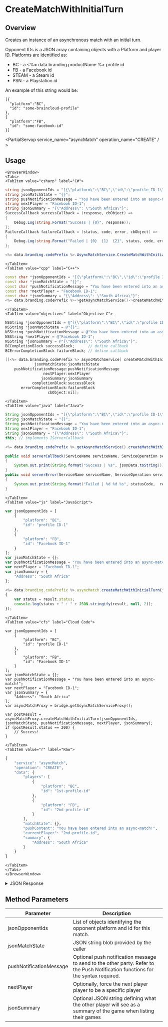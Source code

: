 # CreateMatchWithInitialTurn
## Overview
Creates an instance of an asynchronous match with an initial turn.

Opponent IDs is a JSON array containing objects with a Platform and player ID. Platforms are identified as:

- BC - a <%= data.branding.productName %> profile id
- FB - a Facebook id
- STEAM - a Steam id
- PSN - a Playstation id

An example of this string would be:

```
[{
  "platform":"BC",
  "id": "some-braincloud-profile"
},
{
  "platform":"FB",
  "id": "some-facebook-id"
}]
```

<PartialServop service_name="asyncMatch" operation_name="CREATE" / >

## Usage

```mdx-code-block
<BrowserWindow>
<Tabs>
<TabItem value="csharp" label="C#">
```

```csharp
string jsonOpponentIds = "[{\"platform\":\"BC\",\"id\":\"profile ID-1\"},{\"platform\":\"FB\",\"id\":\"Facebook ID-1\"}]";
string jsonMatchState = "{}";
string pushNotificationMessage = "You have been entered into an async-match!";
string nextPlayer = "Facebook ID-1";
string jsonSummary = "{\"Address\": \"South Africa\"}";
SuccessCallback successCallback = (response, cbObject) =>
{
    Debug.Log(string.Format("Success | {0}", response));
};
FailureCallback failureCallback = (status, code, error, cbObject) =>
{
    Debug.Log(string.Format("Failed | {0}  {1}  {2}", status, code, error));
};

<%= data.branding.codePrefix %>.AsyncMatchService.CreateMatchWithInitialTurn(jsonOpponentIds, jsonMatchState, pushNotificationMessage, nextPlayer, jsonSummary, successCallback, failureCallback);
```

```mdx-code-block
</TabItem>
<TabItem value="cpp" label="C++">
```

```cpp
const char *jsonOpponentIds = "[{\"platform\":\"BC\",\"id\":\"profile ID-1\"},{\"platform\":\"FB\",\"id\":\"Facebook ID-1\"}]";
const char *jsonMatchState = "{}";
const char *pushNotificationMessage = "You have been entered into an async-match!";
const char *nextPlayer = "Facebook ID-1";
const char *jsonSummary = "{\"Address\": \"South Africa\"}";
<%= data.branding.codePrefix %>->getAsyncMatchService()->createMatchWithInitialTurn(jsonOpponentIds, jsonMatchState, pushNotificationMessage, nextPlayer, jsonSummary, this);
```

```mdx-code-block
</TabItem>
<TabItem value="objectivec" label="Objective-C">
```

```objectivec
NSString *jsonOpponentIds = @"[{\"platform\":\"BC\",\"id\":\"profile ID-1\"},{\"platform\":\"FB\",\"id\":\"Facebook ID-1\"}]";
NSString *jsonMatchState = @"{}";
NSString *pushNotificationMessage = @"You have been entered into an async-match!";
NSString *nextPlayer = @"Facebook ID-1";
NSString *jsonSummary = @"{\"Address\": \"South Africa\"}";
BCCompletionBlock successBlock;      // define callback
BCErrorCompletionBlock failureBlock; // define callback

[[<%= data.branding.codePrefix %> asyncMatchService] createMatchWithInitialTurn:jsonOpponentIds
             jsonMatchState:jsonMatchState
    pushNotificationMessage:pushNotificationMessage
                 nextPlayer:nextPlayer
                jsonSummary:jsonSummary
            completionBlock:successBlock
       errorCompletionBlock:failureBlock
                   cbObject:nil];
```

```mdx-code-block
</TabItem>
<TabItem value="java" label="Java">
```

```java
String jsonOpponentIds = "[{\"platform\":\"BC\",\"id\":\"profile ID-1\"},{\"platform\":\"FB\",\"id\":\"Facebook ID-1\"}]";
String jsonMatchState = "{}";
String pushNotificationMessage = "You have been entered into an async-match!";
String nextPlayer = "Facebook ID-1";
String jsonSummary = "{\"Address\": \"South Africa\"}";
this; // implements IServerCallback

<%= data.branding.codePrefix %>.getAsyncMatchService().createMatchWithInitialTurn(jsonOpponentIds, jsonMatchState, pushNotificationMessage, nextPlayer, jsonSummary, this);

public void serverCallback(ServiceName serviceName, ServiceOperation serviceOperation, JSONObject jsonData)
{
    System.out.print(String.format("Success | %s", jsonData.toString()));
}
public void serverError(ServiceName serviceName, ServiceOperation serviceOperation, int statusCode, int reasonCode, String jsonError)
{
    System.out.print(String.format("Failed | %d %d %s", statusCode,  reasonCode, jsonError.toString()));
}
```

```mdx-code-block
</TabItem>
<TabItem value="js" label="JavaScript">
```

```javascript
var jsonOpponentIds = [
    {
        "platform": "BC",
        "id": "profile ID-1"
    },
    {
        "platform": "FB",
        "id": "Facebook ID-1"
    }
];
var jsonMatchState = {};
var pushNotificationMessage = "You have been entered into an async-match!";
var nextPlayer = "Facebook ID-1";
var jsonSummary = {
    "Address": "South Africa"
};

<%= data.branding.codePrefix %>.asyncMatch.createMatchWithInitialTurn(jsonOpponentIds, jsonMatchState, pushNotificationMessage, nextPlayer, jsonSummary, result =>
{
	var status = result.status;
	console.log(status + " : " + JSON.stringify(result, null, 2));
});
```

```mdx-code-block
</TabItem>
<TabItem value="cfs" label="Cloud Code">
```

```cfscript
var jsonOpponentIds = [
    {
        "platform": "BC",
        "id": "profile ID-1"
    },
    {
        "platform": "FB",
        "id": "Facebook ID-1"
    }
];
var jsonMatchState = {};
var pushNotificationMessage = "You have been entered into an async-match!";
var nextPlayer = "Facebook ID-1";
var jsonSummary = {
    "Address": "South Africa"
};
var asyncMatchProxy = bridge.getAsyncMatchServiceProxy();

var postResult = asyncMatchProxy.createMatchWithInitialTurn(jsonOpponentIds, jsonMatchState, pushNotificationMessage, nextPlayer, jsonSummary);
if (postResult.status == 200) {
    // Success!
}
```

```mdx-code-block
</TabItem>
<TabItem value="r" label="Raw">
```

```r
{
	"service": "asyncMatch",
	"operation": "CREATE",
	"data": {
		"players": [
			{
				"platform": "BC",
				"id": "1st-profile-id"
			},
			{
				"platform": "FB",
				"id": "2nd-profile-id"
			}
		],
		"matchState": {},
		"pushContent": "You have been entered into an async-match!",
		"currentPlayer": "2nd-profile-id",
		"summary": {
			"Address": "South Africa"
		}
	}
}
```

```mdx-code-block
</TabItem>
</Tabs>
</BrowserWindow>
```

<details>
<summary>JSON Response</summary>

```json
{
    "data" : {
        "createdAt" : 1449737412088,
        "gameId" : "102345",
        "matchId" : "af876cc7-1dd1-4fbe-959d-a9awdsab9a1c",
        "ownerId" : "c76009c3-ea92-41c5-8560-e1dwasc07ce6b",
        "players" : [
            {
                "pictureUrl" : null,
                "playerId" : "c76009c3-ea92-41c5-8560-e1dwasc07ce6b",
                "playerName" : "UserA_CPP_96764398"
            },
            {
                "pictureUrl" : null,
                "playerId" : "3bb9dwasdd-9c9a-454f-ae17-9703a66973c8",
                "playerName" : "UserB_CPP_80148460"
            }
        ],
        "status" : {
            "currentPlayer" : "3bb9dwasdd-9c9a-454f-ae17-9703a66973c8",
            "status" : "PENDING"
        },
        "summary" : {
            "map" : "level01"
        },
        "updatedAt" : 1449737412092,
        "version" : 1
    },
    "status" : 200
}
```
</details>

## Method Parameters
Parameter | Description
--------- | -----------
jsonOpponentIds | List of objects identifying the opponent platform and id for this match.
jsonMatchState | JSON string blob provided by the caller
pushNotificationMessage | Optional push notification message to send to the other party. Refer to the Push Notification functions for the syntax required.
nextPlayer | Optionally, force the next player player to be a specific player
jsonSummary | Optional JSON string defining what the other player will see as a summary of the game when listing their games


